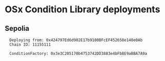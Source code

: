 # OSx Condition Library deployments

## Sepolia

```
  Deploying from: 0x424797Ed6d902E17b9180BFcEF452658e148e0Ab
  Chain ID: 11155111

  ConditionFactory: 0x3e3C205170b4753742DD3883e4bFb8E9aBBA7A9a
```
